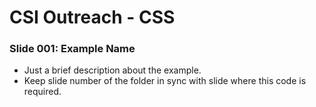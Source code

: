 # CSI Outreach - CSS

### Slide 001: Example Name

* Just a brief description about the example.
* Keep slide number of the folder in sync with slide where this code is required.